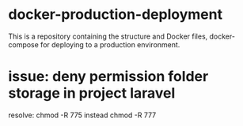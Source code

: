 # docker-production-deployment
This is a repository containing the structure and Docker files, docker-compose for deploying to a production environment.
# issue: deny permission folder storage in project laravel
resolve: chmod -R 775 instead chmod -R 777
